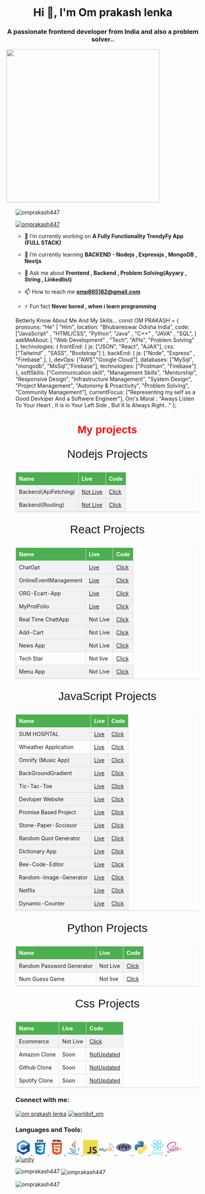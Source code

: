   <h1 align="center">Hi 👋, I'm Om prakash lenka</h1>
<h3 align="center">A passionate frontend developer from India and also a problem solver..</h3>

 <img src="https://cdn-images-1.medium.com/max/1200/1*mr7WXw8tgpMhqugKP2WhrA.gif" alt="" style="height: 400px; width: 400px; align-items: center; border-radius=20px">
    <ul>

<p align="left"> <img src="https://komarev.com/ghpvc/?username=omprakash447&label=Profile%20views&color=0e75b6&style=flat" alt="omprakash447" /> </p>

<p align="left"> <a href="https://github.com/ryo-ma/github-profile-trophy"><img src="https://github-profile-trophy.vercel.app/?username=omprakash447" alt="omprakash447" /></a> </p>

- 🔭 I’m currently working on **A Fully Functionality TrendyFy App (FULL STACK)**
  
- 🌱 I’m currently learning **BACKEND - Nodejs , Expressjs , MongoDB , Nextjs**

- 💬 Ask me about **Frontend , Backend , Problem Solving(Ayyary , String , Linkedlist)**

- 📫 How to reach me **omp865182@gmail.com**

- ⚡ Fun fact **Never bored , when i learn programming**

Betterly Know About Me And My Skills...
const   OM PRAKASH = {
    pronouns: "He" | "Him",
    location: "Bhubaneswar Odisha India",
    code: ["JavaScript" , "HTML/CSS", "Python", "Java" , "C++" , "JAVA" , "SQL",  ]
    askMeAbout: [ "Web Development" , "Tech", "APIs", "Problem Solving" ],
    technologies: {
        frontEnd: {
            js: ["JSON", "React", "AJAX"],
            css: ["Tailwind" , "SASS", "Bootstrap"]
        },
        backEnd: {
            js: ["Node", "Express" , "Firebase" ],
        },
        devOps: ["AWS","Google Cloud"],
        databases: ["MySql", "mongodb", "MsSql","Firebase"],
        technologies: ["Postman", "Firebase"]
    },
    softSkills: ["Communication skill", "Management Skills", "Mentorship", "Responsive Design",
                 "Infrastructure Management", "System Design", "Project Management", "Autonomy & Proactivity",
                 "Problem Solving", "Community Management"],
    currentFocus: ["Representing my self as a Good Devloper And a Softwere Engineer"],
    Om's Moral : "Aways Listen To Your Heart , It is in Your Left Side , But It Is Always Right..."
};





<h1 style="text-align: center; font-family: sans-serif; color: red;">My projects</h1>

<p style="text-align: center; font-size: 30px; font-family: sans-serif;">Nodejs Projects</p>
<table style="width: 100%; border-collapse: collapse; box-shadow: 0 2px 3px rgba(0, 0, 0, 0.1);">
    <thead>
        <tr style="background-color: #4CAF50; color: white;">
            <th style="border: 1px solid #ddd; padding: 8px; text-align: left;">Name</th>
            <th style="border: 1px solid #ddd; padding: 8px; text-align: left;">Live</th>
            <th style="border: 1px solid #ddd; padding: 8px; text-align: left;">Code</th>
        </tr>
    </thead>
    <tbody>
       <tr style="background-color: #f2f2f2;">
            <td style="border: 1px solid #ddd; padding: 8px; text-align: left;">Backend(ApiFetching)</td>
            <td style="border: 1px solid #ddd; padding: 8px; text-align: left;"><a href="#">Not Live</a></td>
            <td style="border: 1px solid #ddd; padding: 8px; text-align: left;"><a href="https://github.com/omprakash447/Backend-ApiFetch-.git">Click</a></td>
        </tr>
       <tr style="background-color: #f2f2f2;">
            <td style="border: 1px solid #ddd; padding: 8px; text-align: left;">Backend(Routing)</td>
            <td style="border: 1px solid #ddd; padding: 8px; text-align: left;"><a href="#">Not Live</a></td>
            <td style="border: 1px solid #ddd; padding: 8px; text-align: left;"><a href="https://github.com/omprakash447/Backend-website--routing-.git">Click</a></td>
        </tr>
    </tbody>
</table>

<p style="text-align: center; font-size: 30px; font-family: sans-serif;">React Projects</p>
<table style="width: 100%; border-collapse: collapse; box-shadow: 0 2px 3px rgba(0, 0, 0, 0.1);">
    <thead>
        <tr style="background-color: #4CAF50; color: white;">
            <th style="border: 1px solid #ddd; padding: 8px; text-align: left;">Name</th>
            <th style="border: 1px solid #ddd; padding: 8px; text-align: left;">Live</th>
            <th style="border: 1px solid #ddd; padding: 8px; text-align: left;">Code</th>
        </tr>
    </thead>
    <tbody>
       <tr style="background-color: #f2f2f2;">
            <td style="border: 1px solid #ddd; padding: 8px; text-align: left;">ChatGpt</td>
            <td style="border: 1px solid #ddd; padding: 8px; text-align: left;"><a href="https://resonant-cupcake-91a443.netlify.app/">Live</a></td>
            <td style="border: 1px solid #ddd; padding: 8px; text-align: left;"><a href="https://github.com/omprakash447/Chatgpt-by-React.git">Click</a></td>
        </tr>
       <tr style="background-color: #f2f2f2;">
            <td style="border: 1px solid #ddd; padding: 8px; text-align: left;">OnlineEventManagement</td>
            <td style="border: 1px solid #ddd; padding: 8px; text-align: left;"><a href="https://kaleidoscopic-salmiakki-b94d40.netlify.app/">Live</a></td>
            <td style="border: 1px solid #ddd; padding: 8px; text-align: left;"><a href="https://github.com/omprakash447/EventManageMent-React-.git">Click</a></td>
        </tr>
       <tr style="background-color: #f2f2f2;">
            <td style="border: 1px solid #ddd; padding: 8px; text-align: left;">ORG-Ecart-App</td>
            <td style="border: 1px solid #ddd; padding: 8px; text-align: left;"><a href="https://clever-snickerdoodle-09a2b4.netlify.app/">Live</a></td>
            <td style="border: 1px solid #ddd; padding: 8px; text-align: left;"><a href="https://github.com/omprakash447/ORG-Ecart-App-React.git">Click</a></td>
        </tr>
        <tr style="background-color: #f2f2f2;">
            <td style="border: 1px solid #ddd; padding: 8px; text-align: left;">MyProtFolio</td>
            <td style="border: 1px solid #ddd; padding: 8px; text-align: left;"><a href="https://66b9280d04f2f5b2a7435aef--funny-rolypoly-e26991.netlify.app/">Live</a></td>
            <td style="border: 1px solid #ddd; padding: 8px; text-align: left;"><a href="https://github.com/omprakash447/MyPortFolioByReact.git">Click</a></td>
        </tr>
        <tr style="background-color: #f2f2f2;">
            <td style="border: 1px solid #ddd; padding: 8px; text-align: left;">Real Time ChattApp</td>
            <td style="border: 1px solid #ddd; padding: 8px; text-align: left;">Not Live</td>
            <td style="border: 1px solid #ddd; padding: 8px; text-align: left;"><a href="https://github.com/omprakash447/RealTimeChattApp-React-Firebase-.git">Click</a></td>
        </tr>
        <tr style="background-color: #f2f2f2;">
            <td style="border: 1px solid #ddd; padding: 8px; text-align: left;">Add-Cart</td>
            <td style="border: 1px solid #ddd; padding: 8px; text-align: left;">Not Live</td>
            <td style="border: 1px solid #ddd; padding: 8px; text-align: left;"><a href="https://github.com/omprakash447/React-AddCart-Functionality.git">Click</a></td>
        </tr>
        <tr style="background-color: #f2f2f2;">
            <td style="border: 1px solid #ddd; padding: 8px; text-align: left;">News App</td>
            <td style="border: 1px solid #ddd; padding: 8px; text-align: left;">Not Live</td>
            <td style="border: 1px solid #ddd; padding: 8px; text-align: left;"><a href="https://github.com/omprakash447/React-NewsApp-.git">Click</a></td>
        </tr>
        <tr>
            <td style="border: 1px solid #ddd; padding: 8px; text-align: left;">Tech Star</td>
            <td style="border: 1px solid #ddd; padding: 8px; text-align: left;">Not live</td>
            <td style="border: 1px solid #ddd; padding: 8px; text-align: left;"><a href="https://github.com/omprakash447/React1stProjects-TechStarWeb-.git">Click</a></td>
        </tr>
        <tr style="background-color: #f2f2f2;">
            <td style="border: 1px solid #ddd; padding: 8px; text-align: left;">Menu App</td>
            <td style="border: 1px solid #ddd; padding: 8px; text-align: left;">Not Live</td>
            <td style="border: 1px solid #ddd; padding: 8px; text-align: left;"><a href="https://github.com/omprakash447/MenuAppByReact.git">Click</a></td>
        </tr>
    </tbody>
</table>



<p style="text-align: center; font-size: 30px; font-family: sans-serif;">JavaScript Projects</p>
<table style="width: 100%; border-collapse: collapse; box-shadow: 0 2px 3px rgba(0, 0, 0, 0.1);">
    <thead>
        <tr style="background-color: #4CAF50; color: white;">
            <th style="border: 1px solid #ddd; padding: 8px; text-align: left;">Name</th>
            <th style="border: 1px solid #ddd; padding: 8px; text-align: left;">Live</th>
            <th style="border: 1px solid #ddd; padding: 8px; text-align: left;">Code</th>
        </tr>
    </thead>
    <tbody>
        <tr style="background-color: #f2f2f2;">
            <td style="border: 1px solid #ddd; padding: 8px; text-align: left;">SUM HOSPITAL</td>
            <td style="border: 1px solid #ddd; padding: 8px; text-align: left;"><a href="https://omprakash447.github.io/SOM-HOSPITAL-SOA/">Live</a></td>
            <td style="border: 1px solid #ddd; padding: 8px; text-align: left;"><a href="https://github.com/omprakash447/SOM-HOSPITAL-SOA.git">Click</a></td>
        </tr>
        <tr>
            <td style="border: 1px solid #ddd; padding: 8px; text-align: left;">Wheather Application</td>
            <td style="border: 1px solid #ddd; padding: 8px; text-align: left;"><a href="https://omprakash447.github.io/WheatherApplication/">Live</a></td>
            <td style="border: 1px solid #ddd; padding: 8px; text-align: left;"><a href="https://github.com/omprakash447/WheatherApplication.git">Click</a></td>
        </tr>
        <tr style="background-color: #f2f2f2;">
            <td style="border: 1px solid #ddd; padding: 8px; text-align: left;">Omnify (Music App)</td>
            <td style="border: 1px solid #ddd; padding: 8px; text-align: left;"><a href="https://omprakash447.github.io/omnifyi/">Live</a></td>
            <td style="border: 1px solid #ddd; padding: 8px; text-align: left;"><a href="https://github.com/omprakash447/omnifyi.git">Click</a></td>
        </tr>
        <tr style="background-color: #f2f2f2;">
            <td style="border: 1px solid #ddd; padding: 8px; text-align: left;">BackGroundGradient</td>
            <td style="border: 1px solid #ddd; padding: 8px; text-align: left;"><a href="https://omprakash447.github.io/BackgroundGradientImag/">Live</a></td>
            <td style="border: 1px solid #ddd; padding: 8px; text-align: left;"><a href="https://github.com/omprakash447/BackgroundGradientImag.git">Click</a></td>
        </tr>
        <tr style="background-color: #f2f2f2;">
            <td style="border: 1px solid #ddd; padding: 8px; text-align: left;">Tic-Tac-Toe</td>
            <td style="border: 1px solid #ddd; padding: 8px; text-align: left;"><a href="https://omprakash447.github.io/Tic-Tac-Toe/">Live</a></td>
            <td style="border: 1px solid #ddd; padding: 8px; text-align: left;"><a href="https://github.com/omprakash447/Tic-Tac-Toe.git">Click</a></td>
        </tr>
        <tr style="background-color: #f2f2f2;">
            <td style="border: 1px solid #ddd; padding: 8px; text-align: left;">Devloper Website</td>
            <td style="border: 1px solid #ddd; padding: 8px; text-align: left;"><a href="https://omprakash447.github.io/DevloperWebsites/">Live</a></td>
            <td style="border: 1px solid #ddd; padding: 8px; text-align: left;"><a href="https://github.com/omprakash447/DevloperWebsites.git">Click</a></td>
        </tr>
        <tr style="background-color: #f2f2f2;">
            <td style="border: 1px solid #ddd; padding: 8px; text-align: left;">Promise Based Project</td>
            <td style="border: 1px solid #ddd; padding: 8px; text-align: left;"><a href="https://omprakash447.github.io/promises/">Live</a></td>
            <td style="border: 1px solid #ddd; padding: 8px; text-align: left;"><a href="https://github.com/omprakash447/promises.git">Click</a></td>
        </tr>
        <tr style="background-color: #f2f2f2;">
            <td style="border: 1px solid #ddd; padding: 8px; text-align: left;">Stone-Paper-Sccissor</td>
            <td style="border: 1px solid #ddd; padding: 8px; text-align: left;"><a href="https://omprakash447.github.io/stone-paper-scissor/">Live</a></td>
            <td style="border: 1px solid #ddd; padding: 8px; text-align: left;"><a href="https://github.com/omprakash447/stone-paper-scissor.git">Click</a></td>
        </tr>
        <tr style="background-color: #f2f2f2;">
            <td style="border: 1px solid #ddd; padding: 8px; text-align: left;">Random Quot Generator</td>
            <td style="border: 1px solid #ddd; padding: 8px; text-align: left;"><a href="https://omprakash447.github.io/RandomQuotesWebsite/">Live</a></td>
            <td style="border: 1px solid #ddd; padding: 8px; text-align: left;"><a href="https://github.com/omprakash447/RandomQuotesWebsite.git">Click</a></td>
        </tr>
        <tr style="background-color: #f2f2f2;">
            <td style="border: 1px solid #ddd; padding: 8px; text-align: left;">Dictionary App</td>
            <td style="border: 1px solid #ddd; padding: 8px; text-align: left;"><a href="https://omprakash447.github.io/Dictionary/">Live</a></td>
            <td style="border: 1px solid #ddd; padding: 8px; text-align: left;"><a href="https://github.com/omprakash447/Dictionary.git">Click</a></td>
        </tr>
        <tr style="background-color: #f2f2f2;">
            <td style="border: 1px solid #ddd; padding: 8px; text-align: left;">Bee-Code-Editor</td>
            <td style="border: 1px solid #ddd; padding: 8px; text-align: left;"><a href="https://omprakash447.github.io/Bee-CodeEditor/">Live</a></td>
            <td style="border: 1px solid #ddd; padding: 8px; text-align: left;"><a href="https://github.com/omprakash447/Bee-CodeEditor.git">Click</a></td>
        </tr>
        <tr style="background-color: #f2f2f2;">
            <td style="border: 1px solid #ddd; padding: 8px; text-align: left;">Random-Image-Generator</td>
            <td style="border: 1px solid #ddd; padding: 8px; text-align: left;"><a href="https://omprakash447.github.io/Random-Image-Generator/">Live</a></td>
            <td style="border: 1px solid #ddd; padding: 8px; text-align: left;"><a href="https://github.com/omprakash447/Random-Image-Generator.git">Click</a></td>
        </tr>
        <tr style="background-color: #f2f2f2;">
            <td style="border: 1px solid #ddd; padding: 8px; text-align: left;">Netflix</td>
            <td style="border: 1px solid #ddd; padding: 8px; text-align: left;"><a href="https://omprakash447.github.io/netflix/">Live</a></td>
            <td style="border: 1px solid #ddd; padding: 8px; text-align: left;"><a href="https://github.com/omprakash447/netflix.git">Click</a></td>
        </tr>
        <tr style="background-color: #f2f2f2;">
            <td style="border: 1px solid #ddd; padding: 8px; text-align: left;">Dynamic-Counter</td>
            <td style="border: 1px solid #ddd; padding: 8px; text-align: left;"><a href="https://omprakash447.github.io/CountingTheThings/">Live</a></td>
            <td style="border: 1px solid #ddd; padding: 8px; text-align: left;"><a href="https://github.com/omprakash447/CountingTheThings.git">Click</a></td>
        </tr>
    </tbody>
</table>


<p style="text-align: center; font-size: 30px; font-family: sans-serif;">Python Projects</p>
<table style="width: 100%; border-collapse: collapse; box-shadow: 0 2px 3px rgba(0, 0, 0, 0.1);">
    <thead>
        <tr style="background-color: #4CAF50; color: white;">
            <th style="border: 1px solid #ddd; padding: 8px; text-align: left;">Name</th>
            <th style="border: 1px solid #ddd; padding: 8px; text-align: left;">Live</th>
            <th style="border: 1px solid #ddd; padding: 8px; text-align: left;">Code</th>
        </tr>
    </thead>
    <tbody>
        <tr style="background-color: #f2f2f2;">
            <td style="border: 1px solid #ddd; padding: 8px; text-align: left;">Random Password Generator</td>
            <td style="border: 1px solid #ddd; padding: 8px; text-align: left;">Not Live</td>
            <td style="border: 1px solid #ddd; padding: 8px; text-align: left;"><a href="https://github.com/omprakash447/RandomPasswordBypython.git">Click</a></td>
        </tr>
        <tr>
            <td style="border: 1px solid #ddd; padding: 8px; text-align: left;">Num Guess Game</td>
            <td style="border: 1px solid #ddd; padding: 8px; text-align: left;">Not live</td>
            <td style="border: 1px solid #ddd; padding: 8px; text-align: left;"><a href="https://github.com/omprakash447/PythonNumGuessGame.git">Click</a></td>
        </tr>
    </tbody>
</table>


<p style="text-align: center; font-size: 30px; font-family: sans-serif;">Css Projects</p>
<table style="width: 100%; border-collapse: collapse; box-shadow: 0 2px 3px rgba(0, 0, 0, 0.1);">
    <thead>
        <tr style="background-color: #4CAF50; color: white;">
            <th style="border: 1px solid #ddd; padding: 8px; text-align: left;">Name</th>
            <th style="border: 1px solid #ddd; padding: 8px; text-align: left;">Live</th>
            <th style="border: 1px solid #ddd; padding: 8px; text-align: left;">Code</th>
        </tr>
    </thead>
    <tbody>
        <tr style="background-color: #f2f2f2;">
            <td style="border: 1px solid #ddd; padding: 8px; text-align: left;">Ecommerce</td>
            <td style="border: 1px solid #ddd; padding: 8px; text-align: left;">Not Live</td>
            <td style="border: 1px solid #ddd; padding: 8px; text-align: left;"><a href="https://github.com/omprakash447/ecommerce.git">Click</a></td>
        </tr>
        <tr>
            <td style="border: 1px solid #ddd; padding: 8px; text-align: left;">Amazon Clone</td>
            <td style="border: 1px solid #ddd; padding: 8px; text-align: left;">Soon</td>
            <td style="border: 1px solid #ddd; padding: 8px; text-align: left;"><a href="#">NotUpdated</a></td>
        </tr>
        <tr>
            <td style="border: 1px solid #ddd; padding: 8px; text-align: left;">Github Clone</td>
            <td style="border: 1px solid #ddd; padding: 8px; text-align: left;">Soon</td>
            <td style="border: 1px solid #ddd; padding: 8px; text-align: left;"><a href="#">NotUpdated</a></td>
        </tr>
        <tr>
            <td style="border: 1px solid #ddd; padding: 8px; text-align: left;">Spotify Clone</td>
            <td style="border: 1px solid #ddd; padding: 8px; text-align: left;">Soon</td>
            <td style="border: 1px solid #ddd; padding: 8px; text-align: left;"><a href="#">NotUpdated</a></td>
        </tr>
    </tbody>
</table>






<h3 align="left">Connect with me:</h3>
<p align="left">
<a href="https://linkedin.com/in/om prakash lenka" target="blank"><img align="center" src="https://raw.githubusercontent.com/rahuldkjain/github-profile-readme-generator/master/src/images/icons/Social/linked-in-alt.svg" alt="om prakash lenka" height="30" width="40" /></a>
<a href="https://instagram.com/worldof_om" target="blank"><img align="center" src="https://raw.githubusercontent.com/rahuldkjain/github-profile-readme-generator/master/src/images/icons/Social/instagram.svg" alt="worldof_om" height="30" width="40" /></a>
</p>

<h3 align="left">Languages and Tools:</h3>
<p align="left"> <a href="https://www.cprogramming.com/" target="_blank" rel="noreferrer"> <img src="https://raw.githubusercontent.com/devicons/devicon/master/icons/c/c-original.svg" alt="c" width="40" height="40"/> </a> <a href="https://www.w3schools.com/css/" target="_blank" rel="noreferrer"> <img src="https://raw.githubusercontent.com/devicons/devicon/master/icons/css3/css3-original-wordmark.svg" alt="css3" width="40" height="40"/> </a> <a href="https://www.w3.org/html/" target="_blank" rel="noreferrer"> <img src="https://raw.githubusercontent.com/devicons/devicon/master/icons/html5/html5-original-wordmark.svg" alt="html5" width="40" height="40"/> </a> <a href="https://www.java.com" target="_blank" rel="noreferrer"> <img src="https://raw.githubusercontent.com/devicons/devicon/master/icons/java/java-original.svg" alt="java" width="40" height="40"/> </a> <a href="https://developer.mozilla.org/en-US/docs/Web/JavaScript" target="_blank" rel="noreferrer"> <img src="https://raw.githubusercontent.com/devicons/devicon/master/icons/javascript/javascript-original.svg" alt="javascript" width="40" height="40"/> </a> <a href="https://www.mysql.com/" target="_blank" rel="noreferrer"> <img src="https://raw.githubusercontent.com/devicons/devicon/master/icons/mysql/mysql-original-wordmark.svg" alt="mysql" width="40" height="40"/> </a> <a href="https://www.php.net" target="_blank" rel="noreferrer"> <img src="https://raw.githubusercontent.com/devicons/devicon/master/icons/php/php-original.svg" alt="php" width="40" height="40"/> </a> <a href="https://www.python.org" target="_blank" rel="noreferrer"> <img src="https://raw.githubusercontent.com/devicons/devicon/master/icons/python/python-original.svg" alt="python" width="40" height="40"/> </a> <a href="https://reactjs.org/" target="_blank" rel="noreferrer"> <img src="https://raw.githubusercontent.com/devicons/devicon/master/icons/react/react-original-wordmark.svg" alt="react" width="40" height="40"/> </a> <a href="https://sass-lang.com" target="_blank" rel="noreferrer"> <img src="https://raw.githubusercontent.com/devicons/devicon/master/icons/sass/sass-original.svg" alt="sass" width="40" height="40"/> </a> <a href="https://unity.com/" target="_blank" rel="noreferrer"> <img src="https://www.vectorlogo.zone/logos/unity3d/unity3d-icon.svg" alt="unity" width="40" height="40"/> </a> </p>

<p><img align="left" src="https://github-readme-stats.vercel.app/api/top-langs?username=omprakash447&show_icons=true&locale=en&layout=compact" alt="omprakash447" /></p>
<p>&nbsp;<img align="center" src="https://github-readme-stats.vercel.app/api?username=omprakash447&show_icons=true&locale=en" alt="omprakash447" /></p>

<p><img align="center" src="https://github-readme-streak-stats.herokuapp.com/?user=omprakash447&" alt="omprakash447" /></p>





